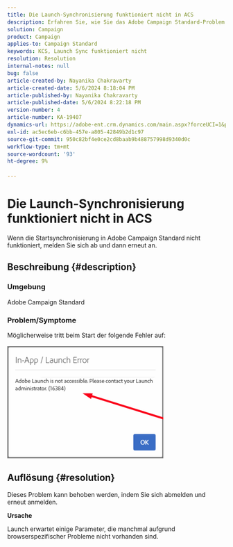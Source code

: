 ```yaml
---
title: Die Launch-Synchronisierung funktioniert nicht in ACS
description: Erfahren Sie, wie Sie das Adobe Campaign Standard-Problem beheben, bei dem die Startsynchronisierung nicht funktioniert.
solution: Campaign
product: Campaign
applies-to: Campaign Standard
keywords: KCS, Launch Sync funktioniert nicht
resolution: Resolution
internal-notes: null
bug: false
article-created-by: Nayanika Chakravarty
article-created-date: 5/6/2024 8:18:04 PM
article-published-by: Nayanika Chakravarty
article-published-date: 5/6/2024 8:22:18 PM
version-number: 4
article-number: KA-19407
dynamics-url: https://adobe-ent.crm.dynamics.com/main.aspx?forceUCI=1&pagetype=entityrecord&etn=knowledgearticle&id=cc7d16b9-e50b-ef11-9f8a-6045bd0065b6
exl-id: ac5ec6eb-c6bb-457e-a805-42849b2d1c97
source-git-commit: 950c82bf4e0ce2cd8baab9b488757998d9340d0c
workflow-type: tm+mt
source-wordcount: '93'
ht-degree: 9%

---
```


# Die Launch-Synchronisierung funktioniert nicht in ACS


Wenn die Startsynchronisierung in Adobe Campaign Standard nicht funktioniert, melden Sie sich ab und dann erneut an.

## Beschreibung {#description}


### <b>Umgebung</b>

Adobe Campaign Standard

### <b>Problem/Symptome</b>

Möglicherweise tritt beim Start der folgende Fehler auf:
<br><br>![](assets/___cd7d16b9-e50b-ef11-9f8a-6045bd0065b6___.png)<br>

## Auflösung {#resolution}


Dieses Problem kann behoben werden, indem Sie sich abmelden und erneut anmelden.

<b>Ursache</b>

Launch erwartet einige Parameter, die manchmal aufgrund browserspezifischer Probleme nicht vorhanden sind.
